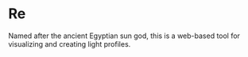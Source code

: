 # Re

Named after the ancient Egyptian sun god, this is a web-based tool for visualizing and creating light profiles.
